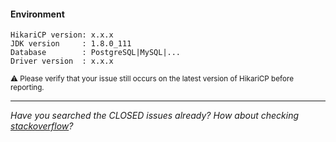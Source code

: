 #### Environment
```
HikariCP version: x.x.x
JDK version     : 1.8.0_111
Database        : PostgreSQL|MySQL|...
Driver version  : x.x.x
```
<sup>⚠️ Please verify that your issue still occurs on the latest version of HikariCP before reporting. </sup>

-----------------------------------------------------------------------------------------
*Have you searched the CLOSED issues already? How about checking [stackoverflow](https://stackoverflow.com/search?q=HikariCP)?*
